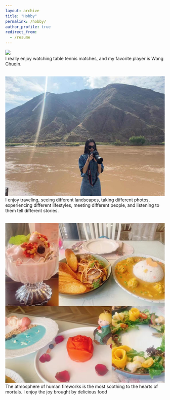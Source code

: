 ```yaml
---
layout: archive
title: "Hobby"
permalink: /hobby/
author_profile: true
redirect_from:
  - /resume
---
```


<img src='/images/interview Table tennis.png'><br>
I really enjoy watching table tennis matches, and my favorite player is Wang Chuqin.


<br><img src='/images/Travel&Photograph.png'><br>
I enjoy traveling, seeing different landscapes, taking different photos, experiencing different lifestyles, meeting different people, and listening to them tell different stories.


<br/><img src='/images/Delicious food.png'><br>
The atmosphere of human fireworks is the most soothing to the hearts of mortals. I enjoy the joy brought by delicious food
